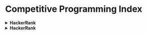 # Competitive Programming Index
<details><summary><b>HackerRank</b></summary><br/>

</details>

<details><summary><b>HackerRank</b></summary><br/>


</details>